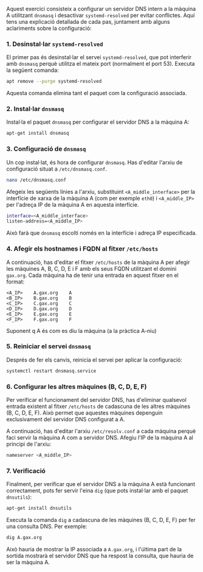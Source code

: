 Aquest exercici consisteix a configurar un servidor DNS intern a la màquina A utilitzant `dnsmasq` i desactivar `systemd-resolved` per evitar conflictes. Aquí tens una explicació detallada de cada pas, juntament amb alguns aclariments sobre la configuració:

### 1. Desinstal·lar `systemd-resolved`
El primer pas és desinstal·lar el servei `systemd-resolved`, que pot interferir amb `dnsmasq` perquè utilitza el mateix port (normalment el port 53). Executa la següent comanda:

```bash
apt remove --purge systemd-resolved
```

Aquesta comanda elimina tant el paquet com la configuració associada.

### 2. Instal·lar `dnsmasq`
Instal·la el paquet `dnsmasq` per configurar el servidor DNS a la màquina A:

```bash
apt-get install dnsmasq
```

### 3. Configuració de `dnsmasq`
Un cop instal·lat, és hora de configurar `dnsmasq`. Has d'editar l'arxiu de configuració situat a `/etc/dnsmasq.conf`.

```bash
nano /etc/dnsmasq.conf
```

Afegeix les següents línies a l'arxiu, substituint `<A_middle_interface>` per la interfície de xarxa de la màquina A (com per exemple `eth0`) i `<A_middle_IP>` per l'adreça IP de la màquina A en aquesta interfície.

```bash
interface=<A_middle_interface>
listen-address=<A_middle_IP>
```

Això farà que `dnsmasq` escolti només en la interfície i adreça IP especificada.

### 4. Afegir els hostnames i FQDN al fitxer `/etc/hosts`
A continuació, has d'editar el fitxer `/etc/hosts` de la màquina A per afegir les màquines A, B, C, D, E i F amb els seus FQDN utilitzant el domini `gax.org`. Cada màquina ha de tenir una entrada en aquest fitxer en el format:

```
<A_IP>    A.gax.org    A
<B_IP>    B.gax.org    B
<C_IP>    C.gax.org    C
<D_IP>    D.gax.org    D
<E_IP>    E.gax.org    E
<F_IP>    F.gax.org    F
```

Suponent q A és com es diu la màquina (a la pràctica A-niu)
### 5. Reiniciar el servei `dnsmasq`
Després de fer els canvis, reinicia el servei per aplicar la configuració:

```bash
systemctl restart dnsmasq.service
```

### 6. Configurar les altres màquines (B, C, D, E, F)
Per verificar el funcionament del servidor DNS, has d'eliminar qualsevol entrada existent al fitxer `/etc/hosts` de cadascuna de les altres màquines (B, C, D, E, F). Això permet que aquestes màquines depenguin exclusivament del servidor DNS configurat a A.

A continuació, has d'editar l'arxiu `/etc/resolv.conf` a cada màquina perquè faci servir la màquina A com a servidor DNS. Afegiu l'IP de la màquina A al principi de l'arxiu:

```bash
nameserver <A_middle_IP>
```

### 7. Verificació
Finalment, per verificar que el servidor DNS a la màquina A està funcionant correctament, pots fer servir l'eina `dig` (que pots instal·lar amb el paquet `dnsutils`):

```bash
apt-get install dnsutils
```

Executa la comanda `dig` a cadascuna de les màquines (B, C, D, E, F) per fer una consulta DNS. Per exemple:

```bash
dig A.gax.org
```

Això hauria de mostrar la IP associada a `A.gax.org`, i l'última part de la sortida mostrarà el servidor DNS que ha respost la consulta, que hauria de ser la màquina A.

